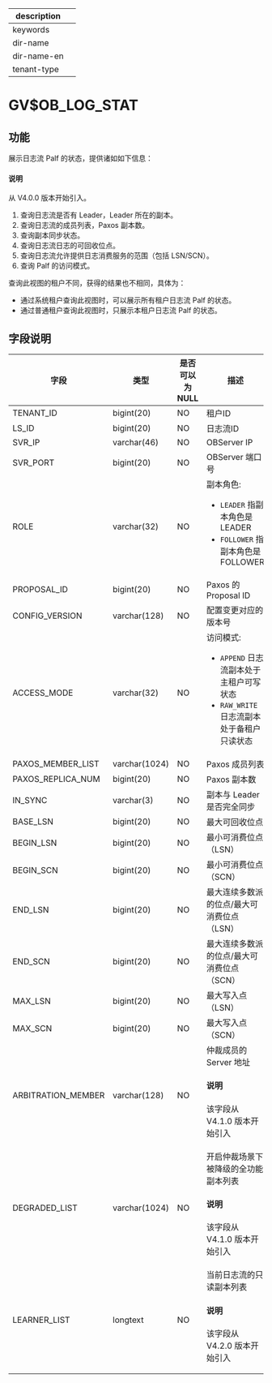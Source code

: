 |description||
|---|---|
|keywords||
|dir-name||
|dir-name-en||
|tenant-type||

# GV$OB_LOG_STAT

## 功能

展示日志流 Palf 的状态，提供诸如如下信息：

<main id="notice" type='explain'>
  <h4>说明</h4>
  <p>从 V4.0.0 版本开始引入。</p>
</main>

1. 查询日志流是否有 Leader，Leader 所在的副本。
2. 查询日志流的成员列表，Paxos 副本数。
3. 查询副本同步状态。
4. 查询日志流日志的可回收位点。
5. 查询日志流允许提供日志消费服务的范围（包括 LSN/SCN）。
6. 查询 Palf 的访问模式。

查询此视图的租户不同，获得的结果也不相同，具体为：

* 通过系统租户查询此视图时，可以展示所有租户日志流 Palf 的状态。
* 通过普通租户查询此视图时，只展示本租户日志流 Palf 的状态。

## 字段说明

| **字段** | **类型** | **是否可以为 NULL** | 描述 |
| --- | --- | --- | --- |
| TENANT_ID | bigint(20) | NO | 租户ID |
| LS_ID | bigint(20) | NO | 日志流ID |
| SVR_IP | varchar(46) | NO | OBServer IP |
| SVR_PORT | bigint(20) | NO | OBServer 端口号 |
| ROLE | varchar(32) | NO | 副本角色: <ul><li> `LEADER` 指副本角色是 LEADER  </li><li>`FOLLOWER` 指副本角色是 FOLLOWER  </li></ul> |
| PROPOSAL_ID | bigint(20) | NO | Paxos 的 Proposal ID |
| CONFIG_VERSION | varchar(128) | NO | 配置变更对应的版本号 |
| ACCESS_MODE | varchar(32) | NO | 访问模式: <ul><li> `APPEND` 日志流副本处于主租户可写状态  </li><li> `RAW_WRITE` 日志流副本处于备租户只读状态 </li></ul>|
| PAXOS_MEMBER_LIST | varchar(1024) | NO | Paxos 成员列表 |
| PAXOS_REPLICA_NUM | bigint(20) | NO | Paxos 副本数 |
| IN_SYNC | varchar(3) | NO | 副本与 Leader 是否完全同步 |
| BASE_LSN | bigint(20) | NO | 最大可回收位点 |
| BEGIN_LSN | bigint(20) | NO | 最小可消费位点（LSN） |
| BEGIN_SCN | bigint(20) | NO | 最小可消费位点（SCN） |
| END_LSN | bigint(20) | NO | 最大连续多数派的位点/最大可消费位点（LSN） |
| END_SCN | bigint(20) | NO | 最大连续多数派的位点/最大可消费位点（SCN） |
| MAX_LSN | bigint(20) | NO | 最大写入点（LSN） |
| MAX_SCN | bigint(20) | NO | 最大写入点（SCN） |
| ARBITRATION_MEMBER | varchar(128) | NO | 仲裁成员的 Server 地址 <main id="notice" type='explain'><h4>说明</h4><p>该字段从 V4.1.0 版本开始引入</p></main> |
| DEGRADED_LIST | varchar(1024) | NO | 开启仲裁场景下被降级的全功能副本列表 <main id="notice" type='explain'><h4>说明</h4><p>该字段从 V4.1.0 版本开始引入</p></main> |
| LEARNER_LIST | longtext| NO | 当前日志流的只读副本列表 <main id="notice" type='explain'><h4>说明</h4><p>该字段从 V4.2.0 版本开始引入</p></main> |
